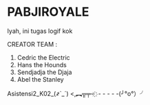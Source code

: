 # PABJIROYALE
Iyah, ini tugas logif kok

CREATOR TEAM : 
1. Cedric the Electric
2. Hans the Hounds
3. Sendjadja the Djaja
4. Abel the Stanley

Asistensi2_K02_(҂`_´) <,︻╦╤─ ҉ - - - - -(╯°o°）╯
